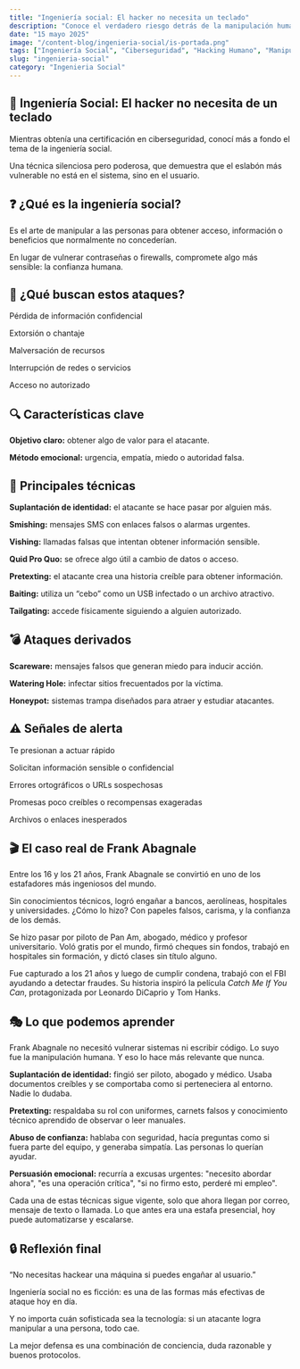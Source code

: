 ```yaml
---
title: "Ingeniería social: El hacker no necesita un teclado"
description: "Conoce el verdadero riesgo detrás de la manipulación humana en ciberseguridad. Un enfoque real sobre la ingeniería social y cómo protegerse."
date: "15 mayo 2025"
image: "/content-blog/ingenieria-social/is-portada.png"
tags: ["Ingeniería Social", "Ciberseguridad", "Hacking Humano", "Manipulación"]
slug: "ingenieria-social"
category: "Ingenieria Social"
---
```

<h2 class="text-xl md:text-2xl font-bold flex items-center gap-2">🧠 Ingeniería Social: El hacker no necesita de un teclado</h2>
<p class="mt-2 text-muted-foreground">
Mientras obtenía una certificación en ciberseguridad, conocí más a fondo el tema de la ingeniería social.
</p>
<p class="text-muted-foreground">
Una técnica silenciosa pero poderosa, que demuestra que el eslabón más vulnerable no está en el sistema, sino en el usuario.
</p>

<h2 class="text-xl md:text-2xl font-bold flex items-center gap-2">❓ ¿Qué es la ingeniería social?</h2>
<p class="text-muted-foreground">
Es el arte de manipular a las personas para obtener acceso, información o beneficios que normalmente no concederían.
</p>
<p class="text-muted-foreground">
En lugar de vulnerar contraseñas o firewalls, compromete algo más sensible: la confianza humana.
</p>

<h2 class="text-xl md:text-2xl font-bold flex items-center gap-2">🎯 ¿Qué buscan estos ataques?</h2>
<p class="text-muted-foreground">Pérdida de información confidencial</p>
<p class="text-muted-foreground">Extorsión o chantaje</p>
<p class="text-muted-foreground">Malversación de recursos</p>
<p class="text-muted-foreground">Interrupción de redes o servicios</p>
<p class="text-muted-foreground">Acceso no autorizado</p>

<h2 class="text-xl md:text-2xl font-bold flex items-center gap-2">🔍 Características clave</h2>
<p class="text-muted-foreground"><strong>Objetivo claro:</strong> obtener algo de valor para el atacante.</p>
<p class="text-muted-foreground"><strong>Método emocional:</strong> urgencia, empatía, miedo o autoridad falsa.</p>

<h2 class="text-xl md:text-2xl font-bold flex items-center gap-2">🧰 Principales técnicas</h2>
<p class="text-muted-foreground"><strong>Suplantación de identidad:</strong> el atacante se hace pasar por alguien más.</p>
<p class="text-muted-foreground"><strong>Smishing:</strong> mensajes SMS con enlaces falsos o alarmas urgentes.</p>
<p class="text-muted-foreground"><strong>Vishing:</strong> llamadas falsas que intentan obtener información sensible.</p>
<p class="text-muted-foreground"><strong>Quid Pro Quo:</strong> se ofrece algo útil a cambio de datos o acceso.</p>
<p class="text-muted-foreground"><strong>Pretexting:</strong> el atacante crea una historia creíble para obtener información.</p>
<p class="text-muted-foreground"><strong>Baiting:</strong> utiliza un “cebo” como un USB infectado o un archivo atractivo.</p>
<p class="text-muted-foreground"><strong>Tailgating:</strong> accede físicamente siguiendo a alguien autorizado.</p>

<h2 class="text-xl md:text-2xl font-bold flex items-center gap-2">💣 Ataques derivados</h2>
<p class="text-muted-foreground"><strong>Scareware:</strong> mensajes falsos que generan miedo para inducir acción.</p>
<p class="text-muted-foreground"><strong>Watering Hole:</strong> infectar sitios frecuentados por la víctima.</p>
<p class="text-muted-foreground"><strong>Honeypot:</strong> sistemas trampa diseñados para atraer y estudiar atacantes.</p>

<h2 class="text-xl md:text-2xl font-bold flex items-center gap-2">⚠️ Señales de alerta</h2>
<p class="text-muted-foreground">Te presionan a actuar rápido</p>
<p class="text-muted-foreground">Solicitan información sensible o confidencial</p>
<p class="text-muted-foreground">Errores ortográficos o URLs sospechosas</p>
<p class="text-muted-foreground">Promesas poco creíbles o recompensas exageradas</p>
<p class="text-muted-foreground">Archivos o enlaces inesperados</p>
<h2 class="text-xl md:text-2xl font-bold flex items-center gap-2">🎬 El caso real de Frank Abagnale</h2>
<p class="text-muted-foreground">
Entre los 16 y los 21 años, Frank Abagnale se convirtió en uno de los estafadores más ingeniosos del mundo.
</p>
<p class="text-muted-foreground">
Sin conocimientos técnicos, logró engañar a bancos, aerolíneas, hospitales y universidades. ¿Cómo lo hizo? Con papeles falsos, carisma, y la confianza de los demás.
</p>
<p class="text-muted-foreground">
Se hizo pasar por piloto de Pan Am, abogado, médico y profesor universitario. Voló gratis por el mundo, firmó cheques sin fondos, trabajó en hospitales sin formación, y dictó clases sin título alguno.
</p>
<p class="text-muted-foreground">
Fue capturado a los 21 años y luego de cumplir condena, trabajó con el FBI ayudando a detectar fraudes. Su historia inspiró la película <em>Catch Me If You Can</em>, protagonizada por Leonardo DiCaprio y Tom Hanks.
</p>

<h2 class="text-xl md:text-2xl font-bold flex items-center gap-2">🎭 Lo que podemos aprender</h2>
<p class="text-muted-foreground">
Frank Abagnale no necesitó vulnerar sistemas ni escribir código. Lo suyo fue la manipulación humana. Y eso lo hace más relevante que nunca.
</p>
<p class="text-muted-foreground">
<strong>Suplantación de identidad:</strong> fingió ser piloto, abogado y médico. Usaba documentos creíbles y se comportaba como si perteneciera al entorno. Nadie lo dudaba.
</p>
<p class="text-muted-foreground">
<strong>Pretexting:</strong> respaldaba su rol con uniformes, carnets falsos y conocimiento técnico aprendido de observar o leer manuales.
</p>
<p class="text-muted-foreground">
<strong>Abuso de confianza:</strong> hablaba con seguridad, hacía preguntas como si fuera parte del equipo, y generaba simpatía. Las personas lo querían ayudar.
</p>
<p class="text-muted-foreground">
<strong>Persuasión emocional:</strong> recurría a excusas urgentes: "necesito abordar ahora", "es una operación crítica", "si no firmo esto, perderé mi empleo".
</p>
<p class="text-muted-foreground">
Cada una de estas técnicas sigue vigente, solo que ahora llegan por correo, mensaje de texto o llamada. Lo que antes era una estafa presencial, hoy puede automatizarse y escalarse.
</p>

<h2 class="text-xl md:text-2xl font-bold flex items-center gap-2">🔒 Reflexión final</h2>
<p class="italic text-muted-foreground">
“No necesitas hackear una máquina si puedes engañar al usuario.”
</p>
<p class="text-muted-foreground">
Ingeniería social no es ficción: es una de las formas más efectivas de ataque hoy en día.
</p>
<p class="text-muted-foreground">
Y no importa cuán sofisticada sea la tecnología: si un atacante logra manipular a una persona, todo cae.
</p>
<p class="text-muted-foreground">
La mejor defensa es una combinación de conciencia, duda razonable y buenos protocolos.
</p>
